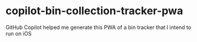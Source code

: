 # copilot-bin-collection-tracker-pwa
GitHub Copilot helped me generate this PWA of a bin tracker that I intend to run on iOS
